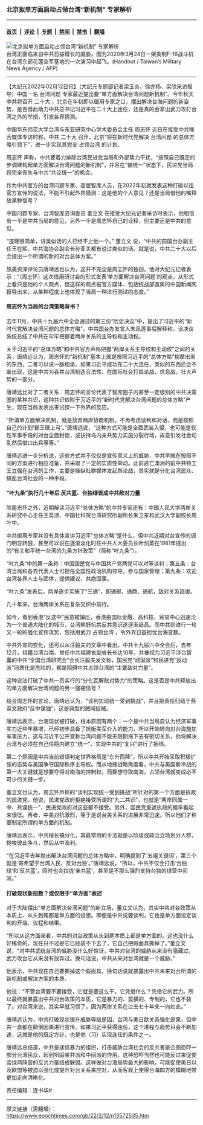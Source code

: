 ### 北京拟单方面启动占领台湾“新机制” 专家解析

---

#### [首页](../../../..?n13572535) &nbsp;|&nbsp; [评论](../../../../../epoch-comment?n13572535) &nbsp;|&nbsp; [专题](../../../../../epoch-special?n13572535) &nbsp;|&nbsp; [禁闻](../../../../../epoch-news?n13572535) &nbsp;|&nbsp; [禁书](../../../../../books?n13572535) &nbsp;|&nbsp; [翻墙](https://github.com/gfw-breaker/nogfw/blob/master/README.md?n13572535)


<div><img alt="北京拟单方面启动占领台湾“新机制” 专家解析" class="attachment-djy_600_400 size-djy_600_400 wp-post-image" src="https://i.epochtimes.com/assets/uploads/2022/02/id13572541-000_1Q476O-600x400.jpg"/>
<div class="caption">
 台湾正面临来自中共日益增长的威胁。图为2020年3月24日一架美制F-16战斗机在台湾东部花莲空军基地的一次演习中起飞。(Handout / Taiwan’s Military News Agency / AFP)
</div></div><hr/><div class="post_content" id="artbody" itemprop="articleBody">
 <!-- article content begin -->
 <p>
  【大纪元2022年02月12日讯】（大纪元专题部记者梁玉炎、徐亦扬、梁欣采访报导）中国一名
  <ok href="https://www.epochtimes.com/gb/tag/%E5%8F%B0%E6%B9%BE%E9%97%AE%E9%A2%98.html">
   台湾问题
  </ok>
  专家最近提出要“单方面解决台湾问题新机制”。今年秋天中共将召开
  <ok href="https://www.epochtimes.com/gb/tag/%E4%BA%8C%E5%8D%81%E5%A4%A7.html">
   二十大
  </ok>
  ，北京在年初即以御用专家之口，摆出解决台海问题的新姿势，是否借此助力中共总书记习近平在二十大上连任，还是真的会拿出武力攻打台湾之外的举措，引发各界猜测。
 </p>
 <p>
  中国华东师范大学台湾与东亚研究中心学术委员会主任
  <ok href="https://www.epochtimes.com/gb/tag/%E5%91%A8%E5%BF%97%E6%80%80.html">
   周志怀
  </ok>
  近日在接受中共喉舌媒体专访时称，中共
  <ok href="https://www.epochtimes.com/gb/tag/%E4%BA%8C%E5%8D%81%E5%A4%A7.html">
   二十大
  </ok>
  召开，北京“将在新时代党解决
  <ok href="https://www.epochtimes.com/gb/tag/%E5%8F%B0%E6%B9%BE%E9%97%AE%E9%A2%98.html">
   台湾问题
  </ok>
  的总体方略引领下”，进一步实现其完全
  <ok href="https://www.epochtimes.com/gb/tag/%E5%8D%A0%E9%A2%86%E5%8F%B0%E6%B9%BE.html">
   占领台湾
  </ok>
  的计划。
 </p>
 <p>
  <ok href="https://www.epochtimes.com/gb/tag/%E5%91%A8%E5%BF%97%E6%80%80.html">
   周志怀
  </ok>
  声称，中共要着力排除台湾民进党当局和外部势力干扰，“按照自己既定的步调建构起单方面解决台湾问题的新机制”，并且在“被统一”状态下，民进党当局将完全丧失与中共“共议统一”的机会。
 </p>
 <p>
  作为中共官方的台湾问题专家、高层智库人员，在2022年初就发表这种打破以往官方宣传的说法，不能不引起外界猜测：这是他的个人意见？还是当局借他的嘴释放某种信号？
 </p>
 <p>
  中国问题专家、台湾智库咨询委员
  <ok href="https://www.epochtimes.com/gb/tag/%E8%91%A3%E7%AB%8B%E6%96%87.html">
   董立文
  </ok>
  在接受大纪元记者采访时表示，他相信有一半是中共当局的意见，另外一半是周志怀自己的诠释，但主要还是中共的意见。
 </p>
 <p>
  “道理很简单，讲类似话的人已经不止他一个。”
  <ok href="https://www.epochtimes.com/gb/tag/%E8%91%A3%E7%AB%8B%E6%96%87.html">
   董立文
  </ok>
  说，“中共的前国台办副主任王在熙、中共海协会副会长孙亚夫都有说过类似的话。就是说，中共二十大以后会提出一个所谓的新的对台总体方案。”
 </p>
 <p>
  旅美资深评论员唐靖远也认为，这并不完全是周志怀的独创。他对大纪元记者表示：“（周志怀）这次借用研讨会的形式发表‘单方面解决台湾问题’的观点，从形式上看只是他的个人观点，但这样的观点被官方媒体、包括统战部直属的中国新闻网报导出来，从某种程度上也体现了当局一种进行测试的态度。”
 </p>
 <h4>
  周志怀为当局的台湾策略背书？
 </h4>
 <p>
  去年11月，中共十九届六中全会通过的第三份“历史决议”中，提出了习近平的“新时代党解决台湾问题的总体方略”。中共国台办发言人朱凤莲事后解释称，该决议系统总结了中共在牢牢把握着两岸关系的主导权和主动权。
 </p>
 <p>
  关于习近平的“总体方略”和中共官方声称把握“两岸关系主导权和主动权”之间的关系，唐靖远认为，周志怀的“新机制”基本上就是按照习近平的“总体方略”揣摩出来的东西，二者可以说一脉相承。如果习近平成功在二十大连任，类似的东西还会不断出现，这是中共为吞并台湾制造合法性、在国际社会打舆论战、信息战，壮大声势的一部分。
 </p>
 <p>
  唐靖远比对了二者关系：周志怀的言论代表了智库圈子内甚至一定级别的中共决策圈的某种共识，这种共识依附于习近平的“新时代党解决台湾问题的总体方略”产生，现在当局发表出来试探一下外界的反应。
 </p>
 <p>
  “所谓单方面解决机制，就是放弃两岸协商机制，不再考虑谈判和对话，而是按照自己的计划‘霸王硬上弓’。”唐靖远说，“这种方式可能是全面武装入侵，也可能是软性军事手段的对台全面封锁，或扶持岛内亲共势力实施分裂行动，故意引发社会动乱然后借口出兵等等。”
 </p>
 <p>
  唐靖远进一步分析说，这些方式并不仅仅是宣传意义上的威胁，中共早就在按照不同的方案进行相应准备，并采取了一定的实质性举动。此前逃亡澳洲的前中共特工王立强在台湾的工作，主要是操纵社群媒体发起舆论战，其实就是分化台湾民众、搞乱台湾社会的一种手段。
 </p>
 <h4>
  “叶九条”执行几十年后 反共蓝、台独绿皆成中共敌对力量
 </h4>
 <p>
  除周志怀之外，近期解读习近平“总体方略”的中共专家还有：中国人民大学两岸关系研究中心主任王英津、中国社科院台湾研究所副所长朱卫东和武汉大学副校长周叶中。
 </p>
 <p>
  中共御用专家并没有具体宣讲习近平“总体方略”是什么，但中共近期对台宣传的调门明显转狠，甚至可以说在逐渐淡化时任中共人大委员长叶剑英在1981年提出的“有关和平统一台湾的九条方针政策”（简称“叶九条”）。
 </p>
 <p>
  “叶九条”中的第一条称：中国国民党与中国共产党两党可以对等谈判；第五条：台湾当局和各界代表人士可担任全国性政治机构领导，参与国家管理；第九条：欢迎台湾各界人士与团体，提供建议、共商国事。
 </p>
 <p>
  “叶九条”发表后，两岸逐步实施了“三通”，即通邮、通商、通航，敌对关系趋缓。
 </p>
 <p>
  几十年来，台海两岸关系在复杂交织中前行。
 </p>
 <p>
  如今，看到香港“反送中”民意被镇压，香港由国际金融、高科技、贸易中心迅速沦为一个普通大陆化的城市，台湾朝野抗共反共意识遂逐渐趋高。而中共则进行一轮又一轮的强化宣传攻势，包括用武力
  <ok href="https://www.epochtimes.com/gb/tag/%E5%8D%A0%E9%A2%86%E5%8F%B0%E6%B9%BE.html">
   占领台湾
  </ok>
  ，令外界日益担忧台海变数。
 </p>
 <p>
  中共外宣的变化，还可以从汪毅夫的文章中看出。中共十九届六中全会后，去年12月，祖籍台湾台南、曾任中共福建省副省长长达10年，并被视为习近平涉台智囊的中共“全国台湾研究会”会长汪毅夫发文称，国民党“顽固派”和民进党“反动派”同质化是危险的，都是阻碍中共占领台湾的“主要敌对力量”。
 </p>
 <p>
  这种说法打破了中共一贯实行的“分化瓦解敌对势力”的策略。这是否是中共释放出的单方面解决台湾问题的另一强硬信号？
 </p>
 <p>
  结合周志怀的言论，唐靖远认为，“谈判实现统一受到挑战”，并且把责任归结于蔡英文政府“反中谋独”，这是典型的贼喊捉贼。
 </p>
 <p>
  唐靖远表示，台海现状被打破，根本原因有两个：一个是中共当局自认为经济军事实力近些年暴增，已经初步具备了抗衡美军介入的能力，所以开始转向对台海施加军事压力。这与习近平公开宣称台湾问题不能无限期拖下去有密切关系，他将解决台湾与必须在自己任期内建立“统一”、实现中共的“复兴”进行了捆绑。
 </p>
 <p>
  第二个原因是中共当前错误判定世界格局是“东升西降”，所以中共开始采取积极扩张的态势与美国争夺国际秩序主导权。而从地缘战略角度看，中共与美国新冷战的第一大关键就是想要夺得对南海的控制权。而要想夺取南海，占领台湾就变成必不可少的关键一步。
 </p>
 <p>
  董立文也认为，周志怀声称的“谈判实现统一受到挑战”所针对的第一个方面是执政的民进党。他说，民进党政府拒绝接受所谓的“九二共识”，也就是“两岸同属一中、共谋统一”，民进党政府对这些都不接受。另外，国民党重返执政的概率看起来很低。再者，中美对抗激烈，等于是说台美关系的进展非常迅速。所以他们才称要制定所谓的单方面的机制。
 </p>
 <p>
  唐靖远表示，中共擅长搞分化，其最常用的手法就是以阶级或政治立场划分人群，挑唆彼此争斗，然后从中渔利。
 </p>
 <p>
  “在习近平去年抛出解决台湾问题的总体方略中，明确提到了‘五组关键词’，第三个就是‘寄希望于台湾人民、反对台独’。”唐靖远说，“所以，中共不仅会打击‘台独绿’和‘反共蓝’，同时也会拉拢‘亲共蓝’，甚至是不那么强烈支持台独的绿营中间派。”
 </p>
 <h4>
  打破现状新招数？或仅限于“单方面”表述
 </h4>
 <p>
  对于大陆摆出“单方面解决台湾问题”的新立场，董立文认为，其实中共对台政策从本质上、从头到尾都是单方面的设想。即便是中共说要谈判，它也是单方面设定谈判的开端、议程和结果。
 </p>
 <p>
  “所以从这方面来看，中共的对台政策从头到尾本质上都是单方面的。这也没什么好稀奇的，现在只不过是它已经装不下去了，它自己把假面具撕掉了。”董立文说，“对中共武统台湾的威胁没什么好惊讶，中共对台湾的威胁从来没有隐藏过，武力攻台它从来没有放弃过。换句话说，中共从来对台湾就是一个威胁。”
 </p>
 <p>
  他表示，中共现在自己要撕掉这个假面具，换句话说就暴露出中共未来对台所谓的新机制或解决方案的本质。
 </p>
 <p>
  他说：“不管台湾要不要接受，它就是要这么干。它凭借什么？凭借它的武力。所以最终就暴露出中共对台政策的本质，它是暴力的、蛮横的、专制的，它也不装了。对台湾来说，其实早就习惯了，因为两岸关系在过去七十年来一向如此。”
 </p>
 <p>
  唐靖远认为，中共打破现状提升威胁等级是因，台湾与美日欧关系强化是果，但中共一直都在颠倒因果进行宣传。如果习近平获得连任，这个进程与趋势只会不断加速，这就是他的既定方针，也是他（习）实现连任的条件之一。
 </p>
 <p>
  唐靖远总结道，中共是迷信暴力的组织，打击威胁台湾社会的反共者是企图恐吓一部分台湾民众，起到巩固亲共派和中间派的作用。这种恐吓当然也可能反过来促使蓝绿两阵营的反共力量结成联盟。这样做对台海局势最大的影响，可能促使美日以及欧盟等被迫以强化或提升对台关系来应对，从而客观上使得台海四方的模糊地带更加走向清晰化。
 </p>
 <p>
  责任编辑：连书华#
 </p>
 <!-- article content end -->
 <div id="below_article_ad">
 </div>
</div>


---

原文链接（需翻墙）：https://www.epochtimes.com/gb/22/2/12/n13572535.htm